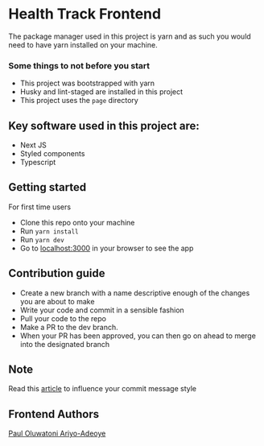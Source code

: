 # Health Track Frontend

The package manager used in this project is yarn and as such you would need to have yarn installed on your machine.

### Some things to not before you start

- This project was bootstrapped with yarn
- Husky and lint-staged are installed in this project
- This project uses the `page` directory

## Key software used in this project are:

- Next JS
- Styled components
- Typescript

## Getting started

For first time users

- Clone this repo onto your machine
- Run `yarn install`
- Run `yarn dev`
- Go to [localhost:3000](http://localhost:3000) in your browser to see the app

## Contribution guide

- Create a new branch with a name descriptive enough of the changes you are about to make
- Write your code and commit in a sensible fashion
- Pull your code to the repo
- Make a PR to the dev branch.
- When your PR has been approved, you can then go on ahead to merge into the designated branch

## Note

Read this [article](https://medium.com/swlh/writing-better-commit-messages-9b0b6ff60c67) to influence your commit message style

## Frontend Authors

[Paul Oluwatoni Ariyo-Adeoye](https://github.com/tonnipaul)
